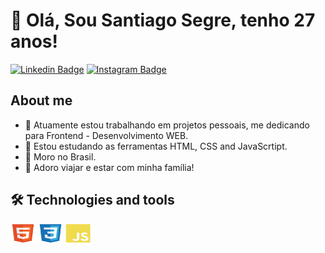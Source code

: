 
# 👋 Olá, Sou Santiago Segre, tenho 27 anos!

[![Linkedin Badge](https://img.shields.io/badge/-LinkedIn-%230077B5?style=for-the-badge&logo=linkedin&logoColor=white=https://www.linkedin.com/in/santiago-segre-191407157)](https://www.linkedin.com/in/santiago-segre-191407157)
[![Instagram Badge](https://img.shields.io/badge/-Instagram-%23E4405F?style=for-the-badge&logo=instagram&logoColor=white=https://www.instagram.com/santisegre/)](https://www.instagram.com/santisegre/)
 
## About me
  
- 🔭 Atuamente estou trabalhando em projetos pessoais, me dedicando para Frontend - Desenvolvimento WEB.
- 📖 Estou estudando as ferramentas HTML, CSS and JavaScrtipt.
- 🌱 Moro no Brasil.
- 🧡 Adoro viajar e estar com minha família!

## 🛠  Technologies and tools

<p align="left">
  <img align="center" alt="icon-HTML" height="30" width="40" src="https://raw.githubusercontent.com/devicons/devicon/master/icons/html5/html5-original.svg">
  <img align="center" alt="icon-CSS" height="30" width="40" src="https://raw.githubusercontent.com/devicons/devicon/master/icons/css3/css3-original.svg">
  <img align="center" alt="icon-JS" height="30" width="40" src="https://raw.githubusercontent.com/devicons/devicon/master/icons/javascript/javascript-plain.svg">
</p>
